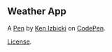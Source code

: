Weather App
-----------


A [Pen](https://codepen.io/HaitianFighter/pen/pbBKOd) by [Ken Izbicki](http://codepen.io/HaitianFighter) on [CodePen](http://codepen.io/).

[License](https://codepen.io/HaitianFighter/pen/pbBKOd/license).